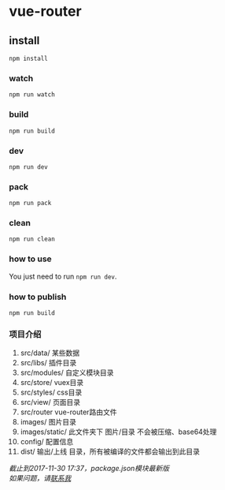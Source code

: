# vue-router

## install 	
`npm install` 	

### watch 	
`npm run watch` 
### build 	
`npm run build` 
### dev 
`npm run dev`   
### pack    
`npm run pack`   
### clean   
`npm run clean` 

### how to use 	
You just need to run `npm run dev`. 	

### how to publish 	
`npm run build` 	



### 项目介绍    
1. src/data/ 某些数据   
1. src/libs/ 插件目录   
1. src/modules/ 自定义模块目录 
1. src/store/ vuex目录   
1. src/styles/ css目录    
1. src/view/ 页面目录   
1. src/router vue-router路由文件    
1. images/ 图片目录 
1. images/static/ 此文件夹下 图片/目录 不会被压缩、base64处理     
1. config/ 配置信息 
1. dist/ 输出/上线 目录，所有被编译的文件都会输出到此目录   

*截止到2017-11-30 17:37，package.json模块最新版*   
*如果问题，请[联系我](mailto:hezhe@ihangmei.com)*     

